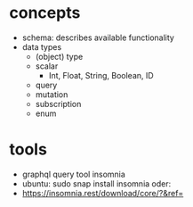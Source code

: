 # concepts

-   schema: describes available functionality
-   data types
    -   (object) type
    -   scalar
        -   Int, Float, String, Boolean, ID
    -   query
    -   mutation
    -   subscription
    -   enum

# tools

-   graphql query tool insomnia
-   ubuntu: sudo snap install insomnia oder:
-   <https://insomnia.rest/download/core/?&ref=>
